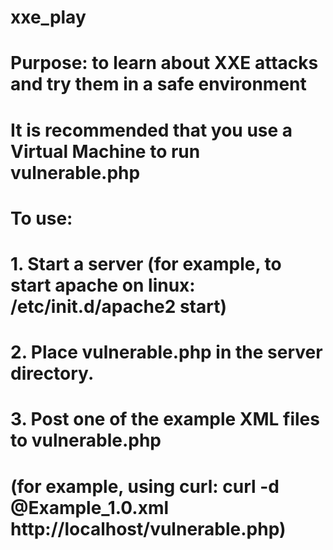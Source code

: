 # xxe_play
#
# Purpose: to learn about XXE attacks and try them in a safe environment
#
# It is recommended that you use a Virtual Machine to run vulnerable.php
#
# To use: 
#
#	1. Start a server (for example, to start apache on linux: /etc/init.d/apache2 start)
#	2. Place vulnerable.php in the server directory.
#	3. Post one of the example XML files to vulnerable.php
#	   (for example, using curl: curl -d @Example_1.0.xml http://localhost/vulnerable.php)
